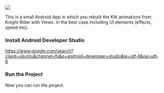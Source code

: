 ![](https://i.imgur.com/968P29U.png)



This is a small Android App in which you rebuilt the Kitt animations from Knight Rider with Views. In the best case including UI elements (effects, speed etc).

### Install Android Developer Studio

https://www.google.com/search?client=ubuntu&channel=fs&q=android+developer+studio&ie=utf-8&oe=utf-8

### Run the Project

Now you can run the project.




